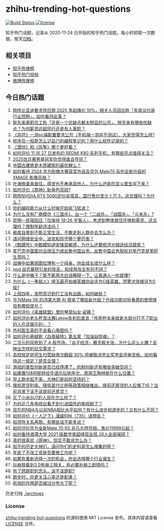 # zhihu-trending-hot-questions

[![Build Status](https://github.com/justjavac/zhihu-trending-hot-questions/workflows/ci/badge.svg?branch=master)](https://github.com/justjavac/zhihu-trending-hot-questions/actions)
[![license](https://img.shields.io/github/license/justjavac/zhihu-trending-hot-questions)](https://github.com/justjavac/zhihu-trending-hot-questions/blob/master/LICENSE)

知乎热门话题，记录从 2020-11-24
日开始的知乎热门话题。每小时抓取一次数据，按天[归档](./archives)。

## 相关项目

- [知乎热搜榜](https://github.com/justjavac/zhihu-trending-top-search)
- [知乎热门视频](https://github.com/justjavac/zhihu-trending-hot-video)
- [微博热搜榜](https://github.com/justjavac/weibo-trending-hot-search)

## 今日热门话题

<!-- BEGIN -->
<!-- 最后更新时间 Thu Nov 28 2024 02:33:02 GMT+0800 (China Standard Time) -->

1. [网传比亚迪要求供应商 2025 年起降价 10%，相关人员回应称「年度议价是行业惯例」，如何看待此事？](https://www.zhihu.com/question/5261507693)
1. [胖东来离职员工称「这是一个优缺点都太明显的公司」，胖东来有哪些优缺点？为何薪资远超同行还是有人离职？](https://www.zhihu.com/question/5202265590)
1. [《异环》一测pc端配置要求公开（手机端一测并不测试），大家觉得怎么样?](https://www.zhihu.com/question/5271597989)
1. [程序员一般是怎么记自己的编程笔记的？用什么软件记录的？](https://www.zhihu.com/question/550497011)
1. [《潜伏》和《风筝》哪个更好看？](https://www.zhihu.com/question/469869359)
1. [如何评价 11 月 27 日发布的 REDMI K80 系列手机，有哪些亮点值得关注？](https://www.zhihu.com/question/5308717392)
1. [2025世乒赛男单冠军你觉得谁会夺冠？](https://www.zhihu.com/question/665641576)
1. [中国古建筑是木质建筑的最优解么？](https://www.zhihu.com/question/2452098397)
1. [如何看待 2024 华为影像大赛获奖作品及华为 Mate70 系列全新升级的 XMAGE 影像风格？](https://www.zhihu.com/question/5257800865)
1. [叶澜依直来直往，得宠也不奉承其他人，为什么还能在宫斗里生存下来？](https://www.zhihu.com/question/4238845570)
1. [如何评价《原神》新角色蓝砚?](https://www.zhihu.com/question/5174707074)
1. [网传NVIDIA RTX 5090定价非常高，国行售价至少 1 万 5，这合理吗？为什么？](https://www.zhihu.com/question/4835128263)
1. [你的编程能力从什么时候开始突飞猛进？](https://www.zhihu.com/question/356351510)
1. [为什么没有厂商模仿《三国杀》，出一个「二战杀」、「战国杀」、「元末杀」?](https://www.zhihu.com/question/4940276926)
1. [昆明一民宿回应「仅接待 18-26 岁客人」，考虑到整体居住环境和需求，这合理吗？限制年龄违法吗？](https://www.zhihu.com/question/5000838420)
1. [极度自卑到不能正常生活，不敢走到人群中去怎么办？](https://www.zhihu.com/question/4710629378)
1. [请问网络安全中，进攻和防守哪个更厉害？](https://www.zhihu.com/question/652646543)
1. [《甄嬛传》中甄嬛知道安陵容敏感，为什么还要把浮光锦送给浣碧穿？](https://www.zhihu.com/question/667912089)
1. [星巴克中国面对业绩压力或出售中国业务，出售中国业务股权对星巴克是笔好生意吗？](https://www.zhihu.com/question/4846666646)
1. [战锤中如果佩图拉博有一个母亲，他会成长成什么样？](https://www.zhihu.com/question/645458821)
1. [npd 自恋暴怒引发的攻击，和成熟攻击有何不同？](https://www.zhihu.com/question/818579110)
1. [什么是中微子？能不能用大白话解释一下，让普通人一听就懂?](https://www.zhihu.com/question/2191754025)
1. [为什么《一拳超人》埼玉最开始被英雄协会评为C级英雄，而警犬侠被评为S级?](https://www.zhihu.com/question/452186680)
1. [上班四年，突然意识到打工没有出路，如何破局？](https://www.zhihu.com/question/5194734346)
1. [华为Mate X6 的鸿蒙大屏 AI 带来了哪些新升级？升级功能对折叠屏的使用体验有哪些提升？](https://www.zhihu.com/question/5167008589)
1. [如何评价《英雄联盟》里的琴瑟仙女·娑娜？](https://www.zhihu.com/question/369569201)
1. [如何评价老头杯淘汰赛Letme失利后直言「传奇杯本来就是大部分打不了职业的人在这娱乐的」？](https://www.zhihu.com/question/5161734268)
1. [外科医生真的不会看心电图吗？](https://www.zhihu.com/question/5034786518)
1. [如何评价悬疑剧《白夜破晓》第五案「加油站惊魂」？](https://www.zhihu.com/question/5178789041)
1. [二次元的风吹到了 A 股市场，「谷子经济」概念股大涨，为什么这么火爆？反映出怎样的社交需求？](https://www.zhihu.com/question/5265177389)
1. [高校规定研究生扫雪缺席次数超 30% 将被取消学业奖学金评审资格，如何看待这一规定？是否合理？](https://www.zhihu.com/question/5200174509)
1. [游戏的类型创新是否已经停滞了，机制创新还有哪些突破空间？](https://www.zhihu.com/question/4852937571)
1. [如果像108将那样给华语乐坛排座次，那周王陶林能在什么位置？](https://www.zhihu.com/question/522017600)
1. [早上跑步起不来，大神们是如何坚持的？](https://www.zhihu.com/question/4494213140)
1. [降低房贷利率、降低首付比例等政策相继推出，提前还房贷的人后悔了吗？当前背景下该不该提前还房贷？](https://www.zhihu.com/question/5255405018)
1. [买了小米SU7的人现在怎么样了？](https://www.zhihu.com/question/778080897)
1. [为何近几年电视台看不到引进国外的电视剧了？](https://www.zhihu.com/question/4816516754)
1. [现在的NBA与以前NBA相比水平如何？有什么进步和退步的？又有什么不同？](https://www.zhihu.com/question/53199319)
1. [如何评价《一人之下》漫画696（735）话预告？](https://www.zhihu.com/question/5284144252)
1. [和领导关系再熟，有哪些话不能多说？](https://www.zhihu.com/question/4982402819)
1. [如何评价华为全新Mate 70 RS 非凡大师亮相，售价11999元起？](https://www.zhihu.com/question/5192573874)
1. [如何看待湘潭大学 2021 级数学类韶峰班全班 26人全部保研？](https://www.zhihu.com/question/4737918822)
1. [真的很喜欢《原神》，现实不敢说怎么办？](https://www.zhihu.com/question/4701782381)
1. [知乎的历史大神们，请问你们的史料是怎么搜集的呀？](https://www.zhihu.com/question/5094016303)
1. [年底了不涨工资是否要换工作呢？](https://www.zhihu.com/question/4613738095)
1. [如果有重新选择一次的机会，你会选择哪个行业谋生？](https://www.zhihu.com/question/5038963892)
1. [玩崩铁看到3.0有崩三相关，有必要补崩三剧情吗？](https://www.zhihu.com/question/5166504148)
1. [有了想辞职的念头，该不该辞职?](https://www.zhihu.com/question/633164296)
1. [跑步时，你更关注心率还是配速？](https://www.zhihu.com/question/4634089219)
1. [航母的作用是否被过分夸大了呢？](https://www.zhihu.com/question/601950029)

<!-- END -->

历史归档 [./archives](./archives)

### License

[zhihu-trending-hot-questions](https://github.com/justjavac/zhihu-trending-hot-questions)
的源码使用 MIT License 发布。具体内容请查看 [LICENSE](./LICENSE) 文件。
